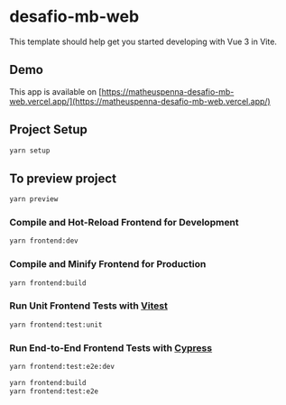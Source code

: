 # desafio-mb-web

This template should help get you started developing with Vue 3 in Vite.

## Demo

This app is available on [https://matheuspenna-desafio-mb-web.vercel.app/](https://matheuspenna-desafio-mb-web.vercel.app/)

## Project Setup

```sh
yarn setup
```

## To preview project
```sh
yarn preview
```

### Compile and Hot-Reload Frontend for Development

```sh
yarn frontend:dev
```

### Compile and Minify Frontend for Production

```sh
yarn frontend:build
```

### Run Unit Frontend Tests with [Vitest](https://vitest.dev/)

```sh
yarn frontend:test:unit
```

### Run End-to-End Frontend Tests with [Cypress](https://www.cypress.io/)

```sh
yarn frontend:test:e2e:dev
```

```sh
yarn frontend:build
yarn frontend:test:e2e
```
